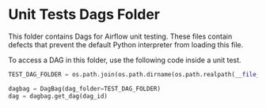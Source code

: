 <!--
 Licensed to the Apache Software Foundation (ASF) under one
 or more contributor license agreements.  See the NOTICE file
 distributed with this work for additional information
 regarding copyright ownership.  The ASF licenses this file
 to you under the Apache License, Version 2.0 (the
 "License"); you may not use this file except in compliance
 with the License.  You may obtain a copy of the License at

   http://www.apache.org/licenses/LICENSE-2.0

 Unless required by applicable law or agreed to in writing,
 software distributed under the License is distributed on an
 "AS IS" BASIS, WITHOUT WARRANTIES OR CONDITIONS OF ANY
 KIND, either express or implied.  See the License for the
 specific language governing permissions and limitations
 under the License.
-->

# Unit Tests Dags Folder

This folder contains Dags for Airflow unit testing. These files contain defects that prevent the default
Python interpreter from loading this file.

To access a DAG in this folder, use the following code inside a unit test.

```python
TEST_DAG_FOLDER = os.path.join(os.path.dirname(os.path.realpath(__file__)), "dags_corrupted")

dagbag = DagBag(dag_folder=TEST_DAG_FOLDER)
dag = dagbag.get_dag(dag_id)
```
